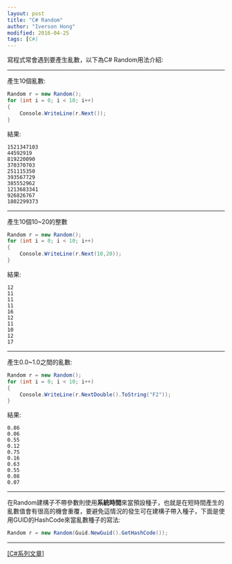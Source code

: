 ```yaml
---
layout: post
title: "C# Random"
author: "Iverson Hong"
modified: 2016-04-25
tags: [C#]
---
```


寫程式常會遇到要產生亂數，以下為C# Random用法介紹:

----------

產生10個亂數:

~~~csharp
Random r = new Random();
for (int i = 0; i < 10; i++)
{
    Console.WriteLine(r.Next());
}
~~~

結果:

    1521347103
    44592919
    819220090
    370370703
    251115350
    393567729
    385552962
    1213683341
    926826767
    1802299373

----------

產生10個10~20的整數

~~~csharp
Random r = new Random();
for (int i = 0; i < 10; i++)
{
    Console.WriteLine(r.Next(10,20));
}
~~~

結果:

    12
    11
    11
    11
    16
    12
    11
    10
    12
    17

----------

產生0.0~1.0之間的亂數:

~~~csharp
Random r = new Random();
for (int i = 0; i < 10; i++)
{
    Console.WriteLine(r.NextDouble().ToString("F2"));
}
~~~

結果:

    0.86
    0.06
    0.55
    0.12
    0.75
    0.16
    0.63
    0.55
    0.08
    0.07

----------

在Random建構子不帶參數則使用**系統時間**來當預設種子，也就是在短時間產生的亂數值會有很高的機會重覆，要避免這情況的發生可在建構子帶入種子，下面是使用GUID的HashCode來當亂數種子的寫法:

~~~csharp
Random r = new Random(Guid.NewGuid().GetHashCode());
~~~

----------

[[C#系列文章]](http://iverson127.github.io/tags/#C#)